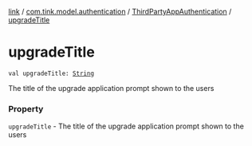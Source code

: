 [link](../../index.md) / [com.tink.model.authentication](../index.md) / [ThirdPartyAppAuthentication](index.md) / [upgradeTitle](./upgrade-title.md)

# upgradeTitle

`val upgradeTitle: `[`String`](https://kotlinlang.org/api/latest/jvm/stdlib/kotlin/-string/index.html)

The title of the upgrade application prompt shown to the users

### Property

`upgradeTitle` - The title of the upgrade application prompt shown to the users